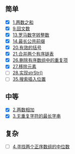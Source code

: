 ## 简单
- [x] [1.两数之和](1.两数之和.md)
- [x] [9.回文数](9.回文数.md)
- [x] [13.罗马数字转整数](13.罗马数字转整数.md)
- [x] [14.最长公共前缀](14.最长公共前缀.md)
- [x] [20.有效的括号](20.有效的括号.md)
- [x] [21.合并两个有序链表](21.合并两个有序链表.md)
- [x] [26.删除有序数组中的重复项](26.删除有序数组中的重复项.md)
- [x] [27.移除元素](27.移除元素.md)
- [ ] [28.实现strStr()](28.实现strStr().md)
- [ ] [35.搜索插入位置](35.搜索插入位置.md)
  
## 中等
- [x] [2.两数相加](2.两数相加.md)
- [x] [3.无重复字符的最长字串](3.无重复字符的最长字串.md)

## 复杂
- [ ] [4.寻找两个正序数组的中位数](4.寻找两个正序数组的中位数.md)
